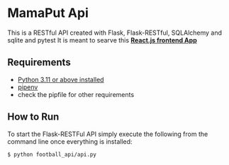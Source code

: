 # MamaPut Api

This is a RESTful API created with Flask, Flask-RESTful, SQLAlchemy and sqlite and pytest
It is meant to searve this [**React.js frontend App**](https://github.com/Sarerrdy/mamaputapp.git)

## Requirements

- [Python 3.11 or above installed](https://realpython.com/installing-python/)
- [pipenv](https://pipenv-fork.readthedocs.io/en/latest/install.html#installing-pipenv)
- check the pipfile for other requirements

## How to Run

To start the Flask-RESTFul API simply execute the following from the command line once everything is installed:

```bash
$ python football_api/api.py
```
